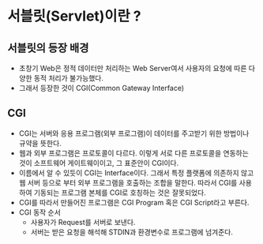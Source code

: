 # 서블릿(Servlet)이란 ?
## 서블릿의 등장 배경
* 초창기 Web은 정적 데이터만 처리하는 Web Server여서 사용자의 요청에 따른 다양한 동적 처리가 불가능했다.
* 그래서 등장한 것이 CGI(Common Gateway Interface)

## CGI
* CGI는 서버와 응용 프로그램(외부 프로그램)이 데이터를 주고받기 위한 방법이나 규약을 뜻한다.
* 웹과 외부 프로그램은 프로토콜이 다르다. 이렇게 서로 다른 프로토콜을 연동하는 것이 소프트웨어 게이트웨이이고, 그 표준안이 CGI이다.
* 이름에서 알 수 있듯이 CGI는 Interface이다. 그래서 특정 플랫폼에 의존하지 않고 웹 서버 등으로 부터
외부 프로그램을 호출하는 조합을 말한다. 따라서 CGI를 사용하여 기동되는 프로그램 본체를 CGI로 호칭하는 것은 잘못되었다.
* CGI를 따라서 만들어진 프로그램은 CGI Program 혹은 CGI Script라고 부른다.
* CGI 동작 순서
  * 사용자가 Request를 서버로 보낸다.
  * 서버는 받은 요청을 해석해 STDIN과 환경변수로 프로그램에 넘겨준다.
